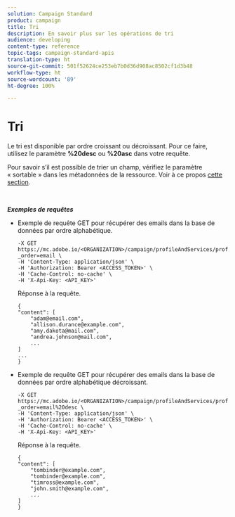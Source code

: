 ```yaml
---
solution: Campaign Standard
product: campaign
title: Tri
description: En savoir plus sur les opérations de tri
audience: developing
content-type: reference
topic-tags: campaign-standard-apis
translation-type: ht
source-git-commit: 501f52624ce253eb7b0d36d908ac8502cf1d3b48
workflow-type: ht
source-wordcount: '89'
ht-degree: 100%

---
```



# Tri

Le tri est disponible par ordre croissant ou décroissant. Pour ce faire, utilisez le paramètre **%20desc** ou **%20asc** dans votre requête.

Pour savoir s’il est possible de trier un champ, vérifiez le paramètre « sortable » dans les métadonnées de la ressource. Voir à ce propos [cette section](../../api/using/metadata-mechanism.md).

<br/>

***Exemples de requêtes***

* Exemple de requête GET pour récupérer des emails dans la base de données par ordre alphabétique.

   ```
   -X GET https://mc.adobe.io/<ORGANIZATION>/campaign/profileAndServices/profile/email/email?_order=email \
   -H 'Content-Type: application/json' \
   -H 'Authorization: Bearer <ACCESS_TOKEN>' \
   -H 'Cache-Control: no-cache' \
   -H 'X-Api-Key: <API_KEY>'
   ```

   Réponse à la requête.

   ```
   {
   "content": [
       "adam@email.com",
       "allison.durance@example.com",
       "amy.dakota@mail.com",
       "andrea.johnson@mail.com",
       ...
   ]
   ...
   }
   ```

* Exemple de requête GET pour récupérer des emails dans la base de données par ordre alphabétique décroissant.

   ```
   -X GET https://mc.adobe.io/<ORGANIZATION>/campaign/profileAndServices/profile/email?_order=email%20desc \
   -H 'Content-Type: application/json' \
   -H 'Authorization: Bearer <ACCESS_TOKEN>' \
   -H 'Cache-Control: no-cache' \
   -H 'X-Api-Key: <API_KEY>'
   ```

   Réponse à la requête.

   ```
   {
   "content": [
       "tombinder@example.com",
       "tombinder@example.com",
       "timross@example.com",
       "john.smith@example.com",
       ...
   ]
   }
   ```
